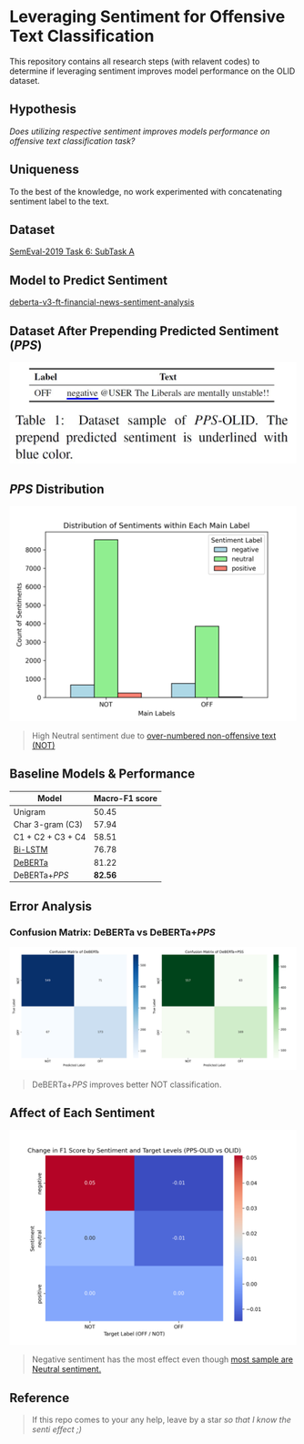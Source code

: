 # Leveraging Sentiment for Offensive Text Classification
This repository contains all research steps (with relavent codes) to determine if leveraging sentiment improves model performance on the OLID dataset.

## Hypothesis
*Does utilizing respective sentiment improves models performance on offensive text classification task?*

## Uniqueness
To the best of the knowledge, no work experimented with concatenating sentiment label to the text.

## Dataset
[SemEval-2019 Task 6: SubTask A](https://aclanthology.org/N19-1144.pdf)

## Model to Predict Sentiment
[deberta-v3-ft-financial-news-sentiment-analysis](https://huggingface.co/mrm8488/deberta-v3-ft-financial-news-sentiment-analysis)

## Dataset After Prepending Predicted Sentiment (*PPS*)
![modified_dataset_sample](figures/sample_dataset.jpg)

## *PPS* Distribution
![pps_dis](figures/pps_dis.png)
> High Neutral sentiment due to [over-numbered non-offensive text (NOT)](https://aclanthology.org/S19-2010/)

## Baseline Models & Performance
| Model | Macro-F1 score |
|-------|----------------|
| Unigram | 50.45 |
| Char 3-gram (C3) | 57.94 |
| C1 + C2 + C3 + C4 | 58.51 |
| [Bi-LSTM](https://www.bioinf.jku.at/publications/older/2904.pdf) | 76.78 |
| [DeBERTa](https://arxiv.org/abs/2006.03654)  | 81.22 |
| DeBERTa+*PPS* | **82.56** |

## Error Analysis
### Confusion Matrix: DeBERTa vs DeBERTa+*PPS*
![deberta_vs_pps](figures/deberta_vs_w_pps.png)
> DeBERTa+*PPS* improves better NOT classification.

## Affect of Each Sentiment
![sentis_affect](figures/sentis_affect.png)
> Negative sentiment has the most effect even though [most sample are Neutral sentiment.](https://github.com/KhondokerIslam/senti-affects-olid/tree/main?tab=readme-ov-file#pps-distribution)

## Reference
> If this repo comes to your any help, leave by a star *so that I know the senti effect ;)*




